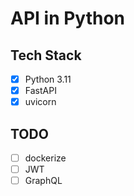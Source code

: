 # API in Python

## Tech Stack

- [x] Python 3.11
- [x] FastAPI
- [x] uvicorn

## TODO

- [ ] dockerize
- [ ] JWT
- [ ] GraphQL
